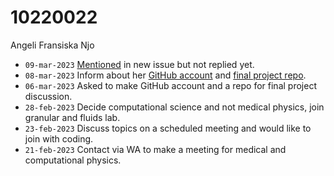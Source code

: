 # 10220022
Angeli Fransiska Njo

+ `09-mar-2023` [Mentioned](https://github.com/AngeliFransiskaNjo/Tugas-Akhir/issues/1#issue-1616440911) in new issue but not replied yet.
+ `08-mar-2023` Inform about her [GitHub account](https://github.com/AngeliFransiskaNjo) and [final project repo](https://github.com/AngeliFransiskaNjo/Tugas-Akhir).
+ `06-mar-2023` Asked to make GitHub account and a repo for final project discussion.
+ `28-feb-2023` Decide computational science and not medical physics, join granular and fluids lab.
+ `23-feb-2023` Discuss topics on a scheduled meeting and would like to join with coding.
+ `21-feb-2023` Contact via WA to make a meeting for medical and computational physics.
